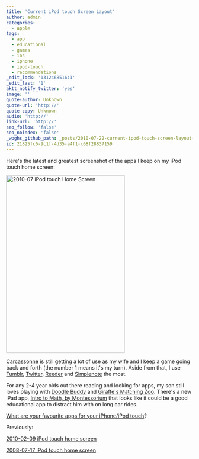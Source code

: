 ```yaml
---
title: 'Current iPod touch Screen Layout'
author: admin
categories:
  - apple
tags:
  - app
  - educational
  - games
  - ios
  - iphone
  - ipod-touch
  - recommendations
_edit_lock: '1312468516:1'
_edit_last: '1'
aktt_notify_twitter: 'yes'
image: ''
quote-author: Unknown
quote-url: 'http://'
quote-copy: Unknown
audio: 'http://'
link-url: 'http://'
seo_follow: 'false'
seo_noindex: 'false'
_wpghs_github_path: _posts/2010-07-22-current-ipod-touch-screen-layout-2.md
id: 21825fc6-9c1f-4d35-a4f1-c68f28837159
---
```

<p>Here's the latest and greatest screenshot of the apps I keep on my iPod touch home screen:</p>
<p><a href="http://www.flickr.com/photos/lemon/4818497790/" class="tt-flickr tt-flickr-Medium" title="2010-07 iPod touch Home Screen"><img class="aligncenter" src="http://farm5.static.flickr.com/4100/4818497790_9c10e9fbcd.jpg" alt="2010-07 iPod touch Home Screen" width="320" height="480" /></a></p>
<p><a href="https://chrisenns.com/2010/06/04/carcassonne-on-iphoneipod-touch/">Carcassonne</a> is still getting a lot of use as my wife and I keep a game going back and forth (the number 1 means it's my turn).  Aside from that, I use <a href="http://itunes.apple.com/ca/app/tumblr/id305343404?mt=8">Tumblr</a>, <a href="http://itunes.apple.com/ca/app/twitter/id333903271?mt=8">Twitter</a>, <a href="http://itunes.apple.com/ca/app/reeder/id325502379?mt=8">Reeder</a> and <a href="http://itunes.apple.com/ca/app/simplenote/id289429962?mt=8">Simplenote</a> the most.</p>
<p>For any 2-4 year olds out there reading and looking for apps, my son still loves playing with <a href="http://click.linksynergy.com/fs-bin/stat?id=6PFrOqNV4B8&offerid=146261&type=3&subid=0&tmpid=1826&RD_PARM1=http%253A%252F%252Fitunes.apple.com%252Fca%252Fapp%252Fdoodle-buddy-paint-draw-scribble%252Fid313232441%253Fmt%253D8%2526uo%253D4%2526partnerId%253D30" target="itunes_store">Doodle Buddy</a> and <a href="http://click.linksynergy.com/fs-bin/stat?id=6PFrOqNV4B8&offerid=146261&type=3&subid=0&tmpid=1826&RD_PARM1=http%253A%252F%252Fitunes.apple.com%252Fca%252Fapp%252Fgiraffes-matching-zoo-deluxe%252Fid371616119%253Fmt%253D8%2526uo%253D4%2526partnerId%253D30" target="itunes_store">Giraffe's Matching Zoo</a>.  There's a new iPad app, <a href="http://click.linksynergy.com/fs-bin/stat?id=6PFrOqNV4B8&offerid=146261&type=3&subid=0&tmpid=1826&RD_PARM1=http%253A%252F%252Fitunes.apple.com%252Fca%252Fapp%252Fintro-to-math-by-montessorium%252Fid381064973%253Fmt%253D8%2526uo%253D4%2526partnerId%253D30" target="itunes_store">Intro to Math, by Montessorium</a> that looks like it could be a good educational app to distract him with on long car rides.</p>
<p><a href="https://chrisenns.com/2010/07/22/current-ipod-touch-screen-layout-2/#respond">What are your favourite apps for your iPhone/iPod touch</a>?</p>
<p>Previously:</p>
<p><a href="https://chrisenns.com/2010/02/09/current-ipod-touch-home-screen/">2010-02-09 iPod touch home screen</a></p>
<p><a href="https://chrisenns.com/2008/07/17/current-ipod-touch-screen-layout/">2008-07-17 iPod touch home screen</a></p>
